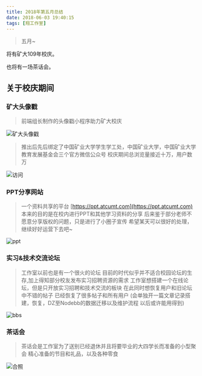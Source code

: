 ```yaml
---
title: 2018年第五月总结
date: 2018-06-03 19:40:15
tags: [翔工作室]
---
```

>五月~

将有矿大109年校庆。

也将有一场茶话会。

## 关于校庆期间

### 矿大头像戳

>前端组长制作的头像戳小程序助力矿大校庆

![矿大头像戳](https://s1.ax1x.com/2018/06/03/CTJNKH.jpg)

>推出后先后绑定了中国矿业大学学生学工处，中国矿业大学，中国矿业大学教育发展基金会三个官方微信公众号
校庆期间总浏览量接近十万，用户数万

![访问](https://s1.ax1x.com/2018/06/03/CTJCbn.png)

### PPT分享网站
>一个资料共享的平台
[https://ppt.atcumt.com](https://ppt.atcumt.com)
本来的目的是在校内进行PPT和其他学习资料的分享
后来鉴于部分老师不愿意分享版权的问题，只是进行了小圈子宣传
希望某天可以很好的处理，继续好好运营下去吧~

![ppt](https://s1.ax1x.com/2018/05/08/CdEYFS.md.png)

### 实习&技术交流论坛
>工作室以前也是有一个很火的论坛
目前的时代似乎并不适合校园论坛的生存,加上得知部分校友发布实习招聘资源的需求
工作室想搭建一个在线论坛，但是只开放实习招聘和技术交流的板块
在此同时想恢复用户和旧论坛中不错的帖子
已经恢复了很多帖子和所有用户
(会单独开一篇文章记录搭建，恢复，DZ至Nodebb的数据迁移以及维护流程
以后或许能用得到)

![bbs](https://s1.ax1x.com/2018/06/03/CTYpRO.md.png)

### 茶话会

>茶话会是工作室为了送别已经退休并且将要毕业的大四学长而准备的小型聚会
精心准备的节目和礼品，以及各种零食

![合照](https://s1.ax1x.com/2018/06/03/CTJV8U.jpg)